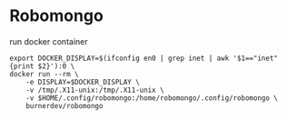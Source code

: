 # Robomongo

#### 

run docker container
```
export DOCKER_DISPLAY=$(ifconfig en0 | grep inet | awk '$1=="inet" {print $2}'):0 \
docker run --rm \
    -e DISPLAY=$DOCKER_DISPLAY \
    -v /tmp/.X11-unix:/tmp/.X11-unix \
    -v $HOME/.config/robomongo:/home/robomongo/.config/robomongo \
    burnerdev/robomongo
```
